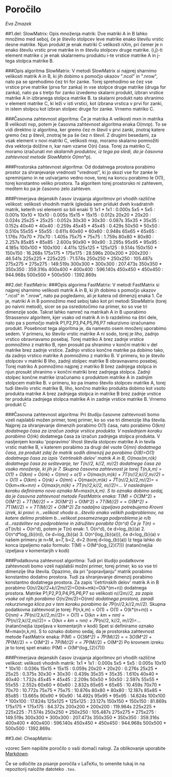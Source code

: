 # Poročilo

*Eva Zmazek*

##1.del: SlowMatrix:
Opis množenja matrik:
Dve matriki A in B lahko množimo med seboj, če je število stolpcev leve matrike enako številu vrstic desne matrike.
Njun produkt je enak matriki C velikosti nXm, pri čemer je n enako številu vrstic prve matrike in m številu stolpcev druge matrike.
(i,j)-ti element matrike c je enak skalarnemu produktu i-te vrstice matrike A in j-tega stolpca matrike B.

###Opis algoritma SlowMatrix:
V metodi SlowMatrix si najprej sharnimo velikosti matrik A in B, ki jih dobimo s pomočjo ukazov ".ncol" in ".nrow", nato pa se sprehodimo čez tri for zanke.
Torej sprehodimo se čez vse vrstice prve matrike (prva for zanka) in vse stolpce druge matrike (druga for zanka), nato pa s tretjo for zanko izvedemo skalarni produkt,
izbran vrstice matrike A in izbranega stolpca matrike B. ta skalarni produkt nato shranimo v element matrike C, ki leži v isti vrstici, kot izbrana vrstica v prvi for zanki,
in istem stolpcu kot izbran stolpec druge for zanke.
Vrnemo matriko C.

###Časovna zahtevnost algoritma:
Če je matrika A velikosti mxn in matrika B velikosti nxp, potem je časovna zahtevnost algoritma enaka O(m*n*p).
To se vidi direktno iz algoritma, ker gremo čez m števil v prvi zanki, znotraj katere gremo čez p števil, znotraj te pa še čez n števil.
Z drugimi besedami, za vsak element v novi matriki C, velikosti mxp, moramo skalarno pomnožiti dva vektorja dolžine n, kar nam vzame O(n) časa.
Torej za matriko C, moramo izračunati m*n skalarnih produktov, iz tega pa sledi, da je časovna zahtevnost metode SlowMatrix O(m*n*p).

###Prostorska zahtevnost algoritma:
Od dodatnega prostora porabimo prostor za shranjevanje vrednosti "vrednost", ki jo skozi vse for zanke le spreminjamo in ne ustvarjamo vedno nove,
torej na koncu porabimo le O(1), torej konstantno veliko prostora.
Ta algoritem torej prostorsko ni zahtevem, medtem ko pa je časovno zelo zahteven.

###Primerjava dejanskih časov izvajanja algoritmov pri vhodih različne velikost:
velikosti vhodnih matrik (gledala sem pridukt dveh kvadratnih matrik, keterih vsi elementi so bili enaki 1)
1x1 * 1x1 : 0.000s
5x5 * 5x5 : 0.001s
10x10 * 10x10 : 0.005s
15x15 * 15x15 : 0.012s
20x20 * 20x20 : 0.024s
25x25 * 25x25 : 0.052s
30x30 * 30x30 : 0.087s
35x35 * 35x35 : 0.152s
40x40 * 40x40 : 0.259s
45x45 * 45x45 : 0.429s
50x50 * 50x50 : 0.510s
55x55 * 55x55 : 0.611s
60x60 * 60x60 : 0.948s
65x65 * 65x65 : 1.176s
70x70 * 70x70 : 1.405s
75x75 * 75x75 : 1.759s
80x80 * 80x80 : 2.257s
85x85 * 85x85 : 2.600s
90x90 * 90x90 : 3.295s
95x95 * 95x95 : 4.185s
100x100 * 100x100 : 4.411s
125x125 * 125x125 : 9.514s
150x150 * 150x150 : 16.268s
175x175 * 175x175 : 28.596s
200x200 * 200x200 : 46.541s
225x225 * 225x225 : 71.574s
250x250 * 250x250 : 105.487s
275x275 * 275x275 : 149.519s
300x300 * 300x300 : 207.473s
350x350 * 350x350 : 359.316s
400x400 * 400x400 : 596.140s
450x450 * 450x450 : 944.968s
500x500 * 500x500 : 1392.869s



##2.del: FastMatrix:
###Opis algorima FastMatrix:
V metodi FastMatrix si najprej sharnimo velikosti matrik A in B, ki jih dobimo s pomočjo ukazov ".ncol" in ".nrow", nato pa pogledamo, ali je katera od dimenzij enaka 1.
Če je, matriki A in B pomnožimo med seboj tako kot pri metodi SlowMatrix (torej po naivni metodi), sicer se pa osredotočimo na primer, ko so
vse tri dimenzije sode. Takrat lahko namreč na matrikah A in B uporabimo Strassenov algoritem, kjer vsako od matrik A in b razdelimo na štiri dele, nato pa s pomočjo matrik P1,P2,P3,P4,P5,P6,P7 rekurzivno
izračunamo produkt. Posebnost tega algoritma je, da namesto osem množenj uporabimo sedem.
V primeru, ko število vrstic matrike A ni sodo, torej je liho, zadnjo vrstico obravnavamo posebaj. Torej matriko A brez zadnje vrstice pomnožimo z matriko B,
njen prosukt pa shranimo v končni matriki v del matrike brez zadnje vrstice. Zadnjo vrstico končne matrike pa dobimo tako, da zadnjo vrstico matrike A pomnožimo
z matriko B. V primeru, ko je število stolpcev v matriki B liho, zadnji stolpec matrike B obravnavamo posebej. Torej matriko A pomnožimo najprej z matriko B brez
zadnjega stolpca in njun prosukt shranimo v končni matriki brez zadnjega stolpca. Zadnji stolpec končne matrike izračunamo s produktom matrike A in zadnjim
stolpcem matrike B. v primeru, ko pa imamo število stolpcev matrike A, torej tudi število vrstic matrike B, liho, končno matriko produkta dobimo kot vsoto
produkta matrike A brez zadnjega stolpca in matrike B brez zadnje vrstice ter produkta zadnjega stolpca matrike A in zadnje vrstice matrike B.
Vrnemo produkt C

###Časovna zahtevnost algoritma:
Pri študiju časovne zahtevnosti bomo vzeli najslabši možen primer, torej primer, ko so vse tri dimenzije liha števila.
Najprej za shranjevanje dimenzih porabimo O(1) časa, nato porabimo O(k*m) dodatnega časa za izračun zadnje vrstice produkta. V naslednjem koraku porabimo O(n*k) dodatnega časa za
izračun zadnjega stolpca produkta. V nasljenjem koraku 'popravimo' lihost števila stolpcev matrike A in tevila vrstic matrike B, v katerem porabimo za
drugi del vsote O(m*n) dodatnega časa, za produkt zdaj že matrik sodih dimenzij pa porabimo O(8)=O(1) dodatnega časa za izpis 'četrtinskih delov' matrik A in B,
O(max(m,n)*k) dodatnega časa za seštevanje, ter T(n//2, k//2, m//2) dodatnega časa za vsako množenje, ki jih je 7.
Skupna časovna zahtevnost je torej
T(n,k,m) = O(1) + O(k*m) + O(n*k) + O(m*n) + o(1) + O(max(n,m)*k) + 7*T(n//2,k//2,m//2) =
         = O(1) + O(k*m) + O(n*k) + O(m*n) + O(max(n,m)*k) + 7*T(n//2,k//2,m//2)=
         = O(k*m+n*k+m*n) + O(max(n,m)*k) + 7*T(n//2,k//2, m//2)=...
V naslednjem koraku definiramo novo oznako M=max(n,k,m).
S to oznako dobimo sedaj, da je časovna zahtevnost metode FastMatrix enaka:
T(M) = O(3*M^2) + O(M^2) + 7*T(M//2) =
     = 3*O(M^2) + O(M^2) + 7*T(M//2) =
     = O(M^2) + 7*T(M//2) =
     = 7*T(M//2) + O(M^2)
Za nadaljno izpeljavo potrebujemo Krovni izrek, ki pravi:
    n...velikost vhoda
    a...število enako velikih podproblemov, na katere delimo problem
    b...velikost posameznega podproblema je n/b
    d...razdelitev na podprobleme in združitev porabita O(n^d)
    Če je T(n) = a*T(n/b) + O(n^d), potem je T(n) enak:
        1. O(n^d), če d>log_{b}(a)
        2. O(n^d*log_{b}(n)), če d=log_{b}(a)
        3. O(n^(log_{b}(a))), če d<log_{b}(a)
v našem primeru je n=M, a=7, b=2, d=2 (torej d<log_{b}(a))
Iz tega lahko do konca izpeljemo našo formulo:
T(M) = O(M^(log_{2}(7)))
(natančnejša izpeljava v komentarjih v kodi)

###Podatkovna zahtevnost algoritma:
Tudi pri študijo podatkovne zahtevnosti bomo vzeli najslabši možni primer, torej primer, ko so vse tri dimenzije liha števila. Opazimo, da pri "popravljanju" matrik
porabimo konstantno dodatno prostora. Tudi za shranjevanje dimenzij porabimo konstantno dodatnega prostora. Za zapis 'četrtinskih delov' matrik A in B porabimo
O(n//2*k//2+k//2*m//2)=O(n*k+m*k)=O(k*(m+n)) dodatnega prostora. Matrike P1,P2,P3,P4,P5,P6,P7 so velikosti n//2*m//2, za zapis vsake od njih porabimo O(n/2*m/2)=O(n*m)
dodatnega prostora, zaradi rekurzivnega klica pa v tem koraku porabimo še 7*P(n//2,k//2,m//2).
Skupna podatkovna zahtevnost je torej:
P(n,k,m) = O(1) + O(1) + O(k*(n+m)) + O(n*m) + 7*P(n//2,k//2,m//2)=
         = O(1) + O(k*n + k*m + n*m) + 7*P(n//2,k//2,m//2)=
         = O(k*n + k*m + n*m) + 7*P(n//2, k//2, m//2)=...
(natančnejša izpeljava v komentarjih v kodi)
Spet si definiramo oznako M=max(n,k,m).
S to oznako dobimo sedaj, da je prostorska zahtevnost metode FastMatrix enaka:
P(M) = O(3*M^2) + 7*P(M//2) =
     = 3*O(M^2) + 7*P(M//2) =
     = O(M^2) + 7*P(M//2) =
     = 7*P(M//2) + O(M^2)
Po krovnem izreku je to torej spet enako:
P(M) = O(M^(log_{2}(7)))

###Primerjava dejanskih časov izvajanja algoritmov pri vhodih različne velikost:
velikosti vhodnih matrik:
1x1 * 1x1 : 0.000s
5x5 * 5x5 : 0.005s
10x10 * 10x10 : 0.036s
15x15 * 15x15 : 0.059s
20x20 * 20x20 : 0.276s
25x25 * 25x25 : 0.375s
30x30 * 30x30 : 0.439s
35x35 * 35x35 : 1.610s
40x40 * 40x40 : 1.732s
45x45 * 45x45 : 2.209s
50x50 * 50x50 : 2.597s
55x55 * 55x55 : 2.552s
60x60 * 60x60 : 2.832s
65x65 * 65x65 : 10.459s
70x70 * 70x70 : 10.772s
75x75 * 75x75 : 10.876s
80x80 * 80x80 : 12.187s
85x85 * 85x85 : 13.665s
90x90 * 90x90 : 14.492s
95x95 * 95x95 : 14.624s
100x100 * 100x100 : 17.824s
125x125 * 125x125 : 23.127s
150x150 * 150x150 : 81.869s
175x175 * 175x175 : 84.372s
200x200 * 200x200 : 119.964s
225x225 * 225x225 : 71.574s
250x250 * 250x250 : 105.487s
275x275 * 275x275 : 149.519s
300x300 * 300x300 : 207.473s
350x350 * 350x350 : 359.316s
400x400 * 400x400 : 596.140s
450x450 * 450x450 : 944.968s
500x500 * 500x500 : 1392.869s

##3.del: CheapMatrix:


vzorec
Sem napišite poročilo o vaši domači nalogi. Za oblikovanje uporabite [Markdown](https://guides.github.com/features/mastering-markdown/).

Če se odločite za pisanje poročila v LaTeXu, to omenite tukaj in na repozitorij naložite datoteko `.tex`.
